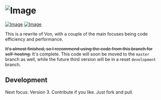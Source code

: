 ![Image](https://i.imgur.com/BvWeZoX.png "Von")
===============================================

[![Image](https://img.shields.io/badge/discord-py-blue.svg "discord.py rewrite")](https://github.com/Rapptz/discord.py/tree/rewrite)
[![Image](https://img.shields.io/badge/code%20style-black-000000.svg "Code Formatter: Black")](https://github.com/ambv/black)

This is a rewrite of Von, with a couple of the main focuses
being code efficiency and performance.

~~It's almost finished, so I recommend using the code from this branch for self-hosting.~~
It's complete. This code will soon be moved to the `master` branch as well, while the future
third version will be in a reset `development` branch.

## Development

Next focus: Version 3.
Contribute if you like. Just fork and pull.
